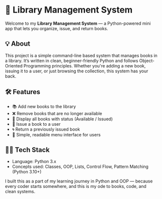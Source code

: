 # 📖 Library Management System

Welcome to my **Library Management System** — a Python-powered mini app that lets you organize, issue, and return books.

## 💡 About

This project is a simple command-line based system that manages books in a library. It’s written in clean, beginner-friendly Python and follows Object-Oriented Programming principles. Whether you're adding a new book, issuing it to a user, or just browsing the collection, this system has your back.

## 🛠️ Features

- 📚 Add new books to the library  
- ❌ Remove books that are no longer available  
- 👀 Display all books with status (Available / Issued)  
- 🔐 Issue a book to a user  
- 🌀 Return a previously issued book  
- 🧠 Simple, readable menu interface for users  

## 🧑‍💻 Tech Stack

- Language: Python 3.x  
- Concepts used: Classes, OOP, Lists, Control Flow, Pattern Matching (Python 3.10+)

I built this as a part of my learning journey in Python and OOP — because every coder starts somewhere, and this is my ode to books, code, and clean systems. 

